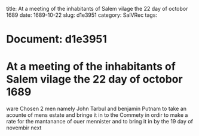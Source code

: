title: At a meeting of the inhabitants of Salem vilage the 22 day of octobor 1689
date: 1689-10-22
slug: d1e3951
category: SalVRec
tags: 




# Document: d1e3951


# At a meeting of the inhabitants of Salem vilage the 22 day of octobor 1689

ware Chosen 2 men namely John Tarbul and benjamin Putnam to take an acounte of mens estate and bringe it in to the Commety in ordir to make a rate for the mantanance of ouer mennister and to bring it in by the 19 day of novembir next
